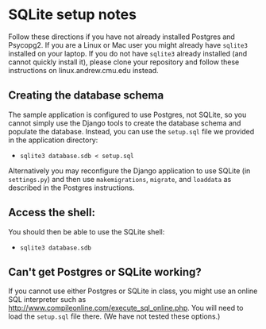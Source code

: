SQLite setup notes
====================

Follow these directions if you have not already installed Postgres and Psycopg2.  If you are a Linux or Mac user you might already have `sqlite3` installed on your laptop.  If you do not have `sqlite3` already installed (and cannot quickly install it), please clone your repository and follow these instructions on linux.andrew.cmu.edu instead.


## Creating the database schema

The sample application is configured to use Postgres, not SQLite, so you 
cannot simply use the Django tools to create the database schema and
populate the database. Instead, you can use the `setup.sql` file we
provided in the application directory:

+ `sqlite3 database.sdb < setup.sql`

Alternatively you may reconfigure the Django application to use SQLite
(in `settings.py`) and then use `makemigrations`, `migrate`, and `loaddata`
as described in the Postgres instructions.

## Access the shell:

You should then be able to use the SQLite shell:

+ `sqlite3 database.sdb` 

## Can't get Postgres or SQLite working?

If you cannot use either Postgres or SQLite in class, you might use an online
SQL interpreter such as http://www.compileonline.com/execute_sql_online.php.
You will need to load the `setup.sql` file there.  (We have not tested these
options.)

